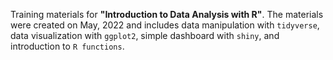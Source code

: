 Training materials for **"Introduction to Data Analysis with R"**. The materials were created on May, 2022 and includes data manipulation with `tidyverse`, data visualization with `ggplot2`, simple dashboard with `shiny`, and introduction to `R functions`.
